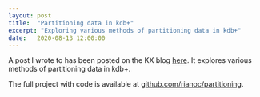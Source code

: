 ```yaml
---
layout: post
title:  "Partitioning data in kdb+"
excerpt: "Exploring various methods of partitioning data in kdb+"
date:   2020-08-13 12:00:00
---
```


A post I wrote to has been posted on the KX blog [here](https://kx.com/blog/partitioning-data-in-kdb/). It explores various methods of partitioning data in kdb+.

The full project with code is available at [github.com/rianoc/partitioning](https://github.com/rianoc/partitioning/).
